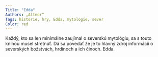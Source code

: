```yaml
---
Title: "Edda"
Authors: „Alteor“
Tags: historie, hry, Edda, mytologie, sever
Color: red
---
```

Každý, kto sa len minimálne zaujímal o severskú mytológiu, sa s touto knihou musel stretnúť. Dá sa povedať že je to hlavný zdroj informácii o severských božstvách, hrdinoch a ich činoch. Edda.
